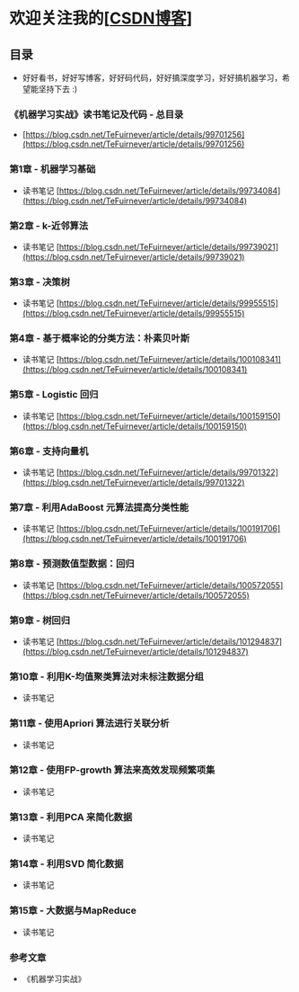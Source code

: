 # 欢迎关注我的[[CSDN博客](https://blog.csdn.net/tefuirnever)]

## 目录

- 好好看书，好好写博客，好好码代码，好好搞深度学习，好好搞机器学习，希望能坚持下去 :)

### 《机器学习实战》读书笔记及代码 - 总目录

- [https://blog.csdn.net/TeFuirnever/article/details/99701256](https://blog.csdn.net/TeFuirnever/article/details/99701256)

### 第1章 - 机器学习基础

- 读书笔记 [https://blog.csdn.net/TeFuirnever/article/details/99734084](https://blog.csdn.net/TeFuirnever/article/details/99734084)

### 第2章 - k-近邻算法

- 读书笔记 [https://blog.csdn.net/TeFuirnever/article/details/99739021](https://blog.csdn.net/TeFuirnever/article/details/99739021)

### 第3章 - 决策树

- 读书笔记  [https://blog.csdn.net/TeFuirnever/article/details/99955515](https://blog.csdn.net/TeFuirnever/article/details/99955515)

### 第4章 - 基于概率论的分类方法：朴素贝叶斯

- 读书笔记 [https://blog.csdn.net/TeFuirnever/article/details/100108341](https://blog.csdn.net/TeFuirnever/article/details/100108341)

### 第5章 - Logistic 回归

- 读书笔记 [https://blog.csdn.net/TeFuirnever/article/details/100159150](https://blog.csdn.net/TeFuirnever/article/details/100159150)

### 第6章 - 支持向量机

- 读书笔记 [https://blog.csdn.net/TeFuirnever/article/details/99701322](https://blog.csdn.net/TeFuirnever/article/details/99701322)

### 第7章 - 利用AdaBoost 元算法提高分类性能

- 读书笔记 [https://blog.csdn.net/TeFuirnever/article/details/100191706](https://blog.csdn.net/TeFuirnever/article/details/100191706)

### 第8章 - 预测数值型数据：回归

- 读书笔记 [https://blog.csdn.net/TeFuirnever/article/details/100572055](https://blog.csdn.net/TeFuirnever/article/details/100572055)

### 第9章 - 树回归

- 读书笔记 [https://blog.csdn.net/TeFuirnever/article/details/101294837](https://blog.csdn.net/TeFuirnever/article/details/101294837)

### 第10章 - 利用K-均值聚类算法对未标注数据分组

- 读书笔记

### 第11章 - 使用Apriori 算法进行关联分析

- 读书笔记

### 第12章 - 使用FP-growth 算法来高效发现频繁项集

- 读书笔记

### 第13章 - 利用PCA 来简化数据

- 读书笔记

### 第14章 - 利用SVD 简化数据

- 读书笔记

### 第15章 - 大数据与MapReduce

- 读书笔记

### 参考文章
- 《机器学习实战》
